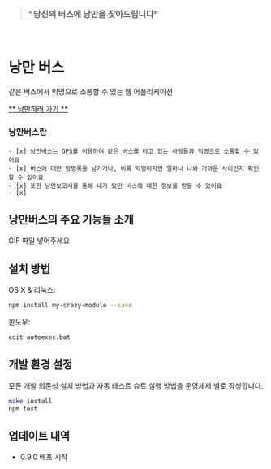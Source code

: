 <br>

> ### **"당신의 버스에 낭만을 찾아드립니다"**

<br>


# 낭만 버스

같은 버스에서 익명으로 소통할 수 있는 웹 어플리케이션

[** 낭만하러 가기 **](https://i7a704.p.ssafy.io)

### 낭만버스란


```
- [x] 낭만버스는 GPS를 이용하여 같은 버스를 타고 있는 사람들과 익명으로 소통할 수 있어요
- [x] 버스에 대한 방명록을 남기거나, 비록 익명이지만 얼마나 나와 가까운 사이인지 확인할 수 있어요
- [x] 또한 낭만보고서를 통해 내가 탔던 버스에 대한 정보를 받을 수 있어요
- [x]

```

## 낭만버스의 주요 기능들 소개

GIF 파일 넣어주세요

## 설치 방법

OS X & 리눅스:

```sh
npm install my-crazy-module --save
```

윈도우:

```sh
edit autoexec.bat
```


## 개발 환경 설정

모든 개발 의존성 설치 방법과 자동 테스트 슈트 실행 방법을 운영체제 별로 작성합니다.

```sh
make install
npm test
```

## 업데이트 내역

* 0.9.0 배포 시작







